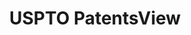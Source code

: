 ---
layout: default
bigquery: https://console.cloud.google.com/bigquery?p=patents-public-data&d=patentsview&page=dataset
citation: Attribution should be given to PatentsView for use, distribution, or derivative
  works.
code: https://github.com/CSSIP-AIR/PatentsView-Code-Snippets/
contributors: USPTO
cost: None
description: 'PatentsView includes US patent data including raw data (summaries, applications,
  pregrant applications), disambugations of inventors and assignees, and inventor
  gender estimates.  Also foreign priority data, # of figures and sheets, and government
  interest statements.'
documentation: https://patentsview.org/query/builder-faqs
last_edit: 04/07/2022, 22:59:58
location: https://patentsview.org/
maintained_by: USPTO
record_creation_timestamp: 12/2/2020 17:20:46
schema_fields:
- f371_date
- rule_47
- role
- location_id
- rawlocation_id
- _102_date
- disamb_assignee_id_20190312
- designation
- county_fips
- field_id
- sector_title
- subgroup_id
- title
- symbol_position
- category_id
- inventor_id
- section_id
- country
- disamb_inventor_id_20171003
- disamb_inventor_id_20201229
- citation_id
- ipc_class
- disamb_assignee_id_20190820
- _371_date
- text
- subclass
- doc_type
- subgroup
- variety
- assignee_id
- patent_id
- ipc_version_indicator
- deceased
- dependent
- level_two
- reldocno
- name_last
- num
- number
- group_id
- filename
- attribution_status
- city
- level_one
- disamb_inventor_id_20200331
- length
- disamb_inventor_id_20171226
- withdrawn
- disamb_assignee_id_20191231
- name
- category
- rawassignee_id
- series_code
- disamb_assignee_id_20181127
- disamb_inventor_id_20170307
- action_date
- disamb_inventor_id_20190820
- longitude
- kind
- uuid
- disamb_assignee_id_20200630
- classification_status
- classification_value
- contract_award_number
- term_grant
- applicant_type
- num_claims
- publication_number
- relkind
- disamb_inventor_id_20200929
- disamb_assignee_id_20200929
- sequence
- disamb_inventor_id_20180528
- classification_data_source
- disamb_inventor_id_20181127
- lapse_of_patent
- organization
- group
- disclaimer_date
- subclass_id
- latlong
- num_figures
- organization_id
- state
- mainclass_id
- num_sheets
- disamb_inventor_id_20190312
- county
- id
- fname
- term_disclaimer
- disamb_inventor_id_20170808
- disamb_inventor_id_20191008
- subcategory_id
- subsection_id
- disamb_assignee_id_20191008
- disamb_inventor_id_20200630
- country_transformed
- type
- classification_level
- rawinventor_id
- main_group
- level_three
- disamb_inventor_id_20191231
- state_fips
- section
- name_first
- exemplary
- male
- application_id
- disamb_assignee_id_20200331
- lname
- gi_statement
- f102_date
- male_flag
- abstract
- doctype
- term_extension
- status
- field_title
- latitude
- latin_name
- lawyer_id
- date
- rel_id
shortname: patentsview
tags:
- disambiguation
- United States
- gender
terms_of_use: Creative Commons Attribution 4.0 International License.
timeframe: 1963-1999
title: USPTO PatentsView
uuid: cf1780b1-e265-4e49-8d1d-83b9cfe0fd9a
---